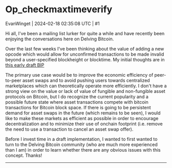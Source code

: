 # Op_checkmaxtimeverify

EvanWinget | 2024-02-18 02:35:08 UTC | #1

Hi all, I've been a mailing list lurker for quite a while and have recently been enjoying the conversations here on Delving Bitcoin. 

Over the last few weeks I've been thinking about the value of adding a new opcode which would allow for unconfirmed transactions to be made invalid beyond a user-specified blockheight or blocktime. My initial thoughts are in [this early draft BIP](https://github.com/EvanWinget/bips/blob/7d70761da8fe43ae5d4fdd0c18b14765652ccfec/bip-checkmaxtimeverify.mediawiki)

The primary use case would be to improve the economic efficiency of peer-to-peer asset swaps and to avoid pushing users towards centralized marketplaces which can theoretically operate more efficiently. I don't have a strong view on the value or lack of value of fungible and non-fungible asset protocols on Bitcoin, but I do recognize the current popularity and a possible future state where asset transactions compete with bitcoin transactions for Bitcoin block space. If there is going to be persistent demand for asset swaps in the future (which remains to be seen), I would like to make these markets as efficient as possible in order to encourage decentralization and to minimize their use of onchain footprint (i.e. remove the need to use a transaction to cancel an asset swap offer).

Before I invest time in a draft implementation, I wanted to first wanted to turn to the Delving Bitcoin community (who are much more experienced than I am) in order to learn whether there are any obvious issues with this concept. Thanks!

-------------------------

